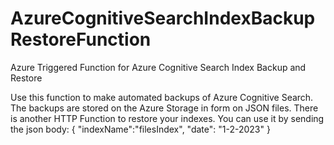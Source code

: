 # AzureCognitiveSearchIndexBackupRestoreFunction
Azure Triggered Function for Azure Cognitive Search Index Backup and Restore

Use this function to make automated backups of Azure Cognitive Search. The backups are stored on the Azure Storage in form on JSON files.
There is another HTTP Function to restore your indexes. You can use it by sending the json body:
{
    "indexName":"filesIndex",
    "date": "1-2-2023"
}


